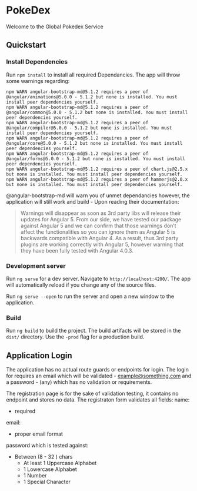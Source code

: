 # PokeDex

Welcome to the Global Pokedex Service

## Quickstart

### Install Dependencies

Run `npm install` to install all required Dependancies. The app will throw some warnings regarding:

```
npm WARN angular-bootstrap-md@5.1.2 requires a peer of @angular/animations@5.0.0 - 5.1.2 but none is installed. You must install peer dependencies yourself.
npm WARN angular-bootstrap-md@5.1.2 requires a peer of @angular/common@5.0.0 - 5.1.2 but none is installed. You must install peer dependencies yourself.
npm WARN angular-bootstrap-md@5.1.2 requires a peer of @angular/compiler@5.0.0 - 5.1.2 but none is installed. You must install peer dependencies yourself.
npm WARN angular-bootstrap-md@5.1.2 requires a peer of @angular/core@5.0.0 - 5.1.2 but none is installed. You must install peer dependencies yourself.
npm WARN angular-bootstrap-md@5.1.2 requires a peer of @angular/forms@5.0.0 - 5.1.2 but none is installed. You must install peer dependencies yourself.
npm WARN angular-bootstrap-md@5.1.2 requires a peer of chart.js@2.5.x but none is installed. You must install peer dependencies yourself.
npm WARN angular-bootstrap-md@5.1.2 requires a peer of hammerjs@2.0.x but none is installed. You must install peer dependencies yourself.
```

@angular-bootstrap-md will warn you of unmet dependancies however, the application will still work and build - Upon reading their documentation:

>Warnings will disappear as soon as 3rd party libs will release their updates for Angular 5. From our side, we have tested our package against Angular 5 and we can confirm that those warnings don’t affect the functionalities so you can ignore them as Angular 5 is backwards compatible with Angular 4. As a result, thus 3rd party plugins are working correctly with Angular 5, however warning that they have been fully tested with Angular 4.0.3.


### Development server

Run `ng serve` for a dev server. Navigate to `http://localhost:4200/`. The app will automatically reload if you change any of the source files.

Run `ng serve --open` to run the server and open a new window to the application.

### Build

Run `ng build` to build the project. The build artifacts will be stored in the `dist/` directory. Use the `-prod` flag for a production build.

## Application Login

The application has no actual route guards or endpoints for login. 
The login for requires an email which will be validated - example@something.com and a password - (any) which has no validation or requirements.

The registration page is for the sake of validation testing, it contains no endpoint and stores no data. 
The registraton form validates all fields: 
name:
* required

email: 
* proper email format

password which is tested against:
* Between (8 - 32 ) chars
    * At least 1 Uppercase Alphabet
    * 1 Lowercase Alphabet
    * 1 Number
    * 1 Special Character 

